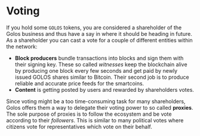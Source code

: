 Voting
======

If you hold some `GOLOS` tokens, you are considered a shareholder of the
Golos business and thus have a say in where it should be heading in
future. As a shareholder you can cast a vote for a couple of different entities within the network:

- **Block producers** bundle transactions into blocks and sign them
    with their signing key. These so called *witnesses* keep the
    blockchain alive by producing one block every few seconds and get
    paid by newly issued GOLOS shares similar to Bitcoin. Their second job
    is to produce reliable and accurate price feeds for the smartcoins.
- **Content** is getting posted by users and rewarded by shareholders votes.

Since voting might be a too time-consuming task for many shareholders,
Golos offers them a way to delegate their voting power to so called
**proxies**. The sole purpose of proxies is to follow the ecosystem and
be vote according to their *followers*. This is similar to many
political votes where citizens vote for representatives which vote on
their behalf.